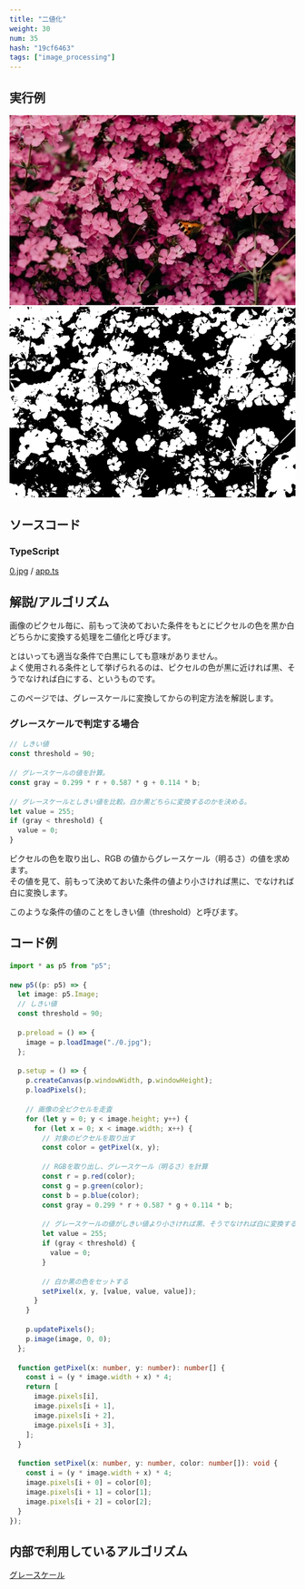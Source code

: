 ```yaml
---
title: "二値化"
weight: 30
num: 35
hash: "19cf6463"
tags: ["image_processing"]
---
```


## 実行例

![](./static/images/19cf6463/0.jpg)
![](./static/images/19cf6463/1.png)

## ソースコード

### TypeScript

[0.jpg](./static/code/19cf6463/0.jpg) / [app.ts](./static/code/19cf6463/app.ts)

## 解説/アルゴリズム

画像のピクセル毎に、前もって決めておいた条件をもとにピクセルの色を黒か白どちらかに変換する処理を二値化と呼びます。

とはいっても適当な条件で白黒にしても意味がありません。  
よく使用される条件として挙げられるのは、ピクセルの色が黒に近ければ黒、そうでなければ白にする、というものです。

このページでは、グレースケールに変換してからの判定方法を解説します。

### グレースケールで判定する場合

```typescript
// しきい値
const threshold = 90;

// グレースケールの値を計算。
const gray = 0.299 * r + 0.587 * g + 0.114 * b;

// グレースケールとしきい値を比較。白か黒どちらに変換するのかを決める。
let value = 255;
if (gray < threshold) {
  value = 0;
}
```

ピクセルの色を取り出し、RGB の値からグレースケール（明るさ）の値を求めます。  
その値を見て、前もって決めておいた条件の値より小さければ黒に、でなければ白に変換します。

このような条件の値のことをしきい値（threshold）と呼びます。

## コード例

```typescript
import * as p5 from "p5";

new p5((p: p5) => {
  let image: p5.Image;
  // しきい値
  const threshold = 90;

  p.preload = () => {
    image = p.loadImage("./0.jpg");
  };

  p.setup = () => {
    p.createCanvas(p.windowWidth, p.windowHeight);
    p.loadPixels();

    // 画像の全ピクセルを走査
    for (let y = 0; y < image.height; y++) {
      for (let x = 0; x < image.width; x++) {
        // 対象のピクセルを取り出す
        const color = getPixel(x, y);

        // RGBを取り出し、グレースケール（明るさ）を計算
        const r = p.red(color);
        const g = p.green(color);
        const b = p.blue(color);
        const gray = 0.299 * r + 0.587 * g + 0.114 * b;

        // グレースケールの値がしきい値より小さければ黒、そうでなければ白に変換する
        let value = 255;
        if (gray < threshold) {
          value = 0;
        }

        // 白か黒の色をセットする
        setPixel(x, y, [value, value, value]);
      }
    }

    p.updatePixels();
    p.image(image, 0, 0);
  };

  function getPixel(x: number, y: number): number[] {
    const i = (y * image.width + x) * 4;
    return [
      image.pixels[i],
      image.pixels[i + 1],
      image.pixels[i + 2],
      image.pixels[i + 3],
    ];
  }

  function setPixel(x: number, y: number, color: number[]): void {
    const i = (y * image.width + x) * 4;
    image.pixels[i + 0] = color[0];
    image.pixels[i + 1] = color[1];
    image.pixels[i + 2] = color[2];
  }
});
```

## 内部で利用しているアルゴリズム

[グレースケール](/359993fd)
